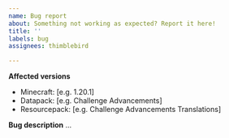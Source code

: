 ```yaml
---
name: Bug report
about: Something not working as expected? Report it here!
title: ''
labels: bug
assignees: thimblebird

---
```


**Affected versions**
 - Minecraft: [e.g. 1.20.1]
 - Datapack: [e.g. Challenge Advancements]
 - Resourcepack: [e.g. Challenge Advancements Translations]

**Bug description**
...
